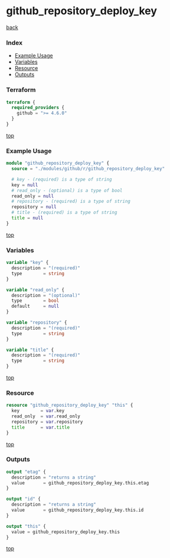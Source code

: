 # github_repository_deploy_key

[back](../github.md)

### Index

- [Example Usage](#example-usage)
- [Variables](#variables)
- [Resource](#resource)
- [Outputs](#outputs)

### Terraform

```terraform
terraform {
  required_providers {
    github = ">= 4.6.0"
  }
}
```

[top](#index)

### Example Usage

```terraform
module "github_repository_deploy_key" {
  source = "./modules/github/r/github_repository_deploy_key"

  # key - (required) is a type of string
  key = null
  # read_only - (optional) is a type of bool
  read_only = null
  # repository - (required) is a type of string
  repository = null
  # title - (required) is a type of string
  title = null
}
```

[top](#index)

### Variables

```terraform
variable "key" {
  description = "(required)"
  type        = string
}

variable "read_only" {
  description = "(optional)"
  type        = bool
  default     = null
}

variable "repository" {
  description = "(required)"
  type        = string
}

variable "title" {
  description = "(required)"
  type        = string
}
```

[top](#index)

### Resource

```terraform
resource "github_repository_deploy_key" "this" {
  key        = var.key
  read_only  = var.read_only
  repository = var.repository
  title      = var.title
}
```

[top](#index)

### Outputs

```terraform
output "etag" {
  description = "returns a string"
  value       = github_repository_deploy_key.this.etag
}

output "id" {
  description = "returns a string"
  value       = github_repository_deploy_key.this.id
}

output "this" {
  value = github_repository_deploy_key.this
}
```

[top](#index)